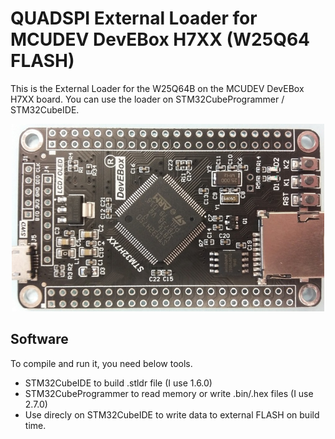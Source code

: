 # QUADSPI External Loader for MCUDEV DevEBox H7XX (W25Q64 FLASH)

This is the External Loader for the W25Q64B on the MCUDEV DevEBox H7XX board.
You can use the loader on STM32CubeProgrammer / STM32CubeIDE.

<p align="center"> 
<img src="images/board.jpg" width=500>
</p>

## Software
To compile and run it, you need below tools.

- STM32CubeIDE to build .stldr file (I use 1.6.0)
- STM32CubeProgrammer to read memory or write .bin/.hex files (I use 2.7.0)
- Use direcly on STM32CubeIDE to write data to external FLASH on build time.

